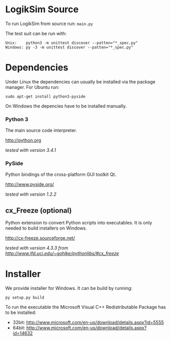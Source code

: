 LogikSim Source
===============

To run LogikSim from source run: ```main.py```

The test suit can be run with:
```
Unix:    python3 -m unittest discover --patten="*_spec.py"
Windows: py -3 -m unittest discover --patten="*_spec.py"
```


Dependencies
============

Under Linux the dependencies can usually be installed via the
package manager. For Ubuntu run:
```
sudo apt-get install python3-pyside
```

On Windows the depencies have to be installed manually.

### Python 3 ###

The main source code interpreter.

http://python.org

*tested with version 3.4.1*

### PySide ###

Python bindings of the cross-platform GUI toolkit Qt.

http://www.pyside.org/

*tested with version 1.2.2*

## cx_Freeze (optional) ##

Python extension to convert Python scripts into executables.
It is only needed to build installers on Windows.

http://cx-freeze.sourceforge.net/

*tested with version 4.3.3 from
http://www.lfd.uci.edu/~gohlke/pythonlibs/#cx_freeze*


Installer
=========

We provide installer for Windows. It can be build by running:
```
py setup.py build
```

To run the executable the Microsoft Visual C++ Redistributable Package
has to be installed:
- 32bit: http://www.microsoft.com/en-us/download/details.aspx?id=5555
- 64bit: http://www.microsoft.com/en-us/download/details.aspx?id=14632

